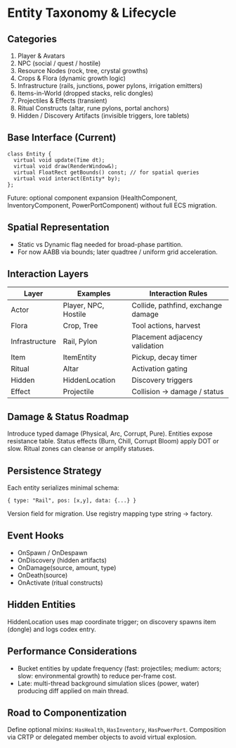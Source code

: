 # Entity Taxonomy & Lifecycle

## Categories
1. Player & Avatars
2. NPC (social / quest / hostile)
3. Resource Nodes (rock, tree, crystal growths)
4. Crops & Flora (dynamic growth logic)
5. Infrastructure (rails, junctions, power pylons, irrigation emitters)
6. Items-in-World (dropped stacks, relic dongles)
7. Projectiles & Effects (transient)
8. Ritual Constructs (altar, rune pylons, portal anchors)
9. Hidden / Discovery Artifacts (invisible triggers, lore tablets)

## Base Interface (Current)
```
class Entity {
  virtual void update(Time dt);
  virtual void draw(RenderWindow&);
  virtual FloatRect getBounds() const; // for spatial queries
  virtual void interact(Entity* by);
};
```
Future: optional component expansion (HealthComponent, InventoryComponent, PowerPortComponent) without full ECS migration.

## Spatial Representation
- Static vs Dynamic flag needed for broad-phase partition.
- For now AABB via bounds; later quadtree / uniform grid acceleration.

## Interaction Layers
| Layer | Examples | Interaction Rules |
|-------|----------|-------------------|
| Actor | Player, NPC, Hostile | Collide, pathfind, exchange damage |
| Flora | Crop, Tree | Tool actions, harvest |
| Infrastructure | Rail, Pylon | Placement adjacency validation |
| Item | ItemEntity | Pickup, decay timer |
| Ritual | Altar | Activation gating |
| Hidden | HiddenLocation | Discovery triggers |
| Effect | Projectile | Collision -> damage / status |

## Damage & Status Roadmap
Introduce typed damage (Physical, Arc, Corrupt, Pure). Entities expose resistance table. Status effects (Burn, Chill, Corrupt Bloom) apply DOT or slow. Ritual zones can cleanse or amplify statuses.

## Persistence Strategy
Each entity serializes minimal schema:
```
{ type: "Rail", pos: [x,y], data: {...} }
```
Version field for migration. Use registry mapping type string → factory.

## Event Hooks
- OnSpawn / OnDespawn
- OnDiscovery (hidden artifacts)
- OnDamage(source, amount, type)
- OnDeath(source)
- OnActivate (ritual constructs)

## Hidden Entities
HiddenLocation uses map coordinate trigger; on discovery spawns item (dongle) and logs codex entry.

## Performance Considerations
- Bucket entities by update frequency (fast: projectiles; medium: actors; slow: environmental growth) to reduce per-frame cost.
- Late: multi-thread background simulation slices (power, water) producing diff applied on main thread.

## Road to Componentization
Define optional mixins: `HasHealth`, `HasInventory`, `HasPowerPort`. Composition via CRTP or delegated member objects to avoid virtual explosion.
